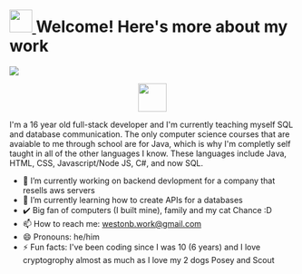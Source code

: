 
<!--
**westonbattles/westonbattles** is a ✨ _special_ ✨ repository because its `README.md` (this file) appears on your GitHub profile.
-->
<h1><a href="https://takeb1nzyto.space/"> <img src="https://i.imgur.com/IGvB9zy.png" height = "40"> </a> Welcome! Here's more about my work</h1>
  


<img src="https://i.imgur.com/eLm3dJV.jpg">

<p align="center">
  <a href="https://twitter.com/westonbattles">
    <img src="https://assets.stickpng.com/images/580b57fcd9996e24bc43c53e.png"
       width="50"
       height="50">
  </a>
</p>


I'm a 16 year old full-stack developer and I'm currently teaching myself SQL and database communication. The only computer science courses that are avaiable to me through school are for Java, which is why I'm completly self taught in all of the other languages I know. These languages include Java, HTML, CSS, Javascript/Node JS, C#, and now SQL.

- 🏫 I’m currently working on backend devlopment for a company that resells aws servers
- 👀 I’m currently learning how to create APIs for a databases
- ✔️ Big fan of computers (I built mine), family and my cat Chance :D
- 📫 How to reach me: westonb.work@gmail.com
- 😄 Pronouns: he/him
- ⚡ Fun facts: I've been coding since I was 10 (6 years) and I love cryptogrophy almost as much as I love my 2 dogs Posey and Scout

